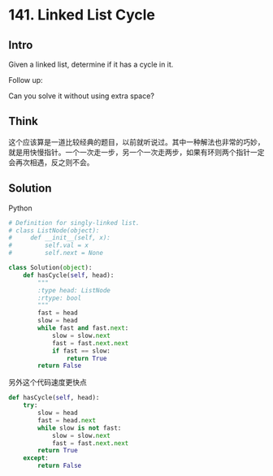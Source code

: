 # 141. Linked List Cycle

## Intro

Given a linked list, determine if it has a cycle in it.

Follow up:

Can you solve it without using extra space?

## Think

这个应该算是一道比较经典的题目，以前就听说过。其中一种解法也非常的巧妙，就是用快慢指针。一个一次走一步，另一个一次走两步，如果有环则两个指针一定会再次相遇，反之则不会。

## Solution

Python
 
```python
# Definition for singly-linked list.
# class ListNode(object):
#     def __init__(self, x):
#         self.val = x
#         self.next = None

class Solution(object):
    def hasCycle(self, head):
        """
        :type head: ListNode
        :rtype: bool
        """ 
        fast = head
        slow = head
        while fast and fast.next:
            slow = slow.next
            fast = fast.next.next
            if fast == slow:
                return True
        return False
```

另外这个代码速度更快点

```python
def hasCycle(self, head):
    try:
        slow = head
        fast = head.next
        while slow is not fast:
            slow = slow.next
            fast = fast.next.next
        return True
    except:
        return False
```
